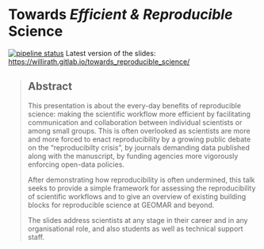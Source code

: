 # Towards _Efficient & Reproducible_ Science

[![pipeline status](https://gitlab.com/willirath/towards_reproducible_science/badges/master/pipeline.svg)](https://gitlab.com/willirath/towards_reproducible_science/commits/master)
Latest version of the slides: <https://willirath.gitlab.io/towards_reproducible_science/>

> ## Abstract
>
> This presentation is about the every-day benefits of reproducible science:
> making the scientific workflow more efficient by facilitating communication
> and collaboration between individual scientists or among small groups.  This
> is often overlooked as scientists are more and more forced to enact
> reproducibility by a growing public debate on the “reproducibilty crisis”, by
> journals demanding data published along with the manuscript, by funding
> agencies more vigorously enforcing open-data policies.
>
> After demonstrating how reproducibility is often undermined, this talk seeks
> to provide a simple framework for assessing the reproducibility of scientific
> workflows and to give an overview of existing building blocks for
> reproducible science at GEOMAR and beyond.
>
> The slides address scientists at any stage in their career and in any
> organisational role, and also students as well as technical support staff.
